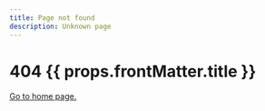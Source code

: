 ```yaml
---
title: Page not found
description: Unknown page
---
```


# 404 {{ props.frontMatter.title }}

[Go to home page.](/)
